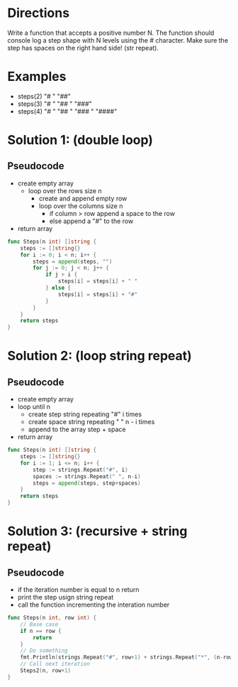 # Directions

Write a function that accepts a positive number N. The function should console log a step shape with N levels using the # character. Make sure the step has spaces on the right hand side! (str repeat).

# Examples

- steps(2)
  "# "
  "##"
- steps(3)
  "# "
  "## "
  "###"
- steps(4)
  "# "
  "## "
  "### "
  "####"

# Solution 1: (double loop)

## Pseudocode

- create empty array
  - loop over the rows size n
    - create and append empty row
    - loop over the columns size n
      - if column > row append a space to the row
      - else append a "#" to the row
- return array

```go
func Steps(n int) []string {
	steps := []string{}
	for i := 0; i < n; i++ {
		steps = append(steps, "")
		for j := 0; j < n; j++ {
			if j > i {
				steps[i] = steps[i] + " "
			} else {
				steps[i] = steps[i] + "#"
			}
		}
	}
	return steps
}
```

# Solution 2: (loop string repeat)

## Pseudocode

- create empty array
- loop until n
  - create step string repeating "#" i times
  - create space string repeating " " n - i times
  - append to the array step + space
- return array

```go
func Steps(n int) []string {
	steps := []string{}
	for i := 1; i <= n; i++ {
		step := strings.Repeat("#", i)
		spaces := strings.Repeat(" ", n-i)
		steps = append(steps, step+spaces)
	}
	return steps
}
```

# Solution 3: (recursive + string repeat)

## Pseudocode

- if the iteration number is equal to n return
- print the step usign string repeat
- call the function incrementing the interation number

```go
func Steps(n int, row int) {
	// Base case
	if n == row {
		return
	}
	// Do something
	fmt.Println(strings.Repeat("#", row+1) + strings.Repeat("*", (n-row-1)))
	// Call next iteration
	Steps2(n, row+1)
}
```
